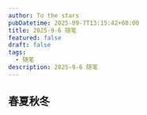 ```yaml
---
author: To the stars
pubDatetime: 2025-09-7T13:15:42+08:00
title: 2025-9-6 随笔
featured: false
draft: false
tags:
  - 随笔
description: 2025-9-6 随笔
---
```


## 春夏秋冬
